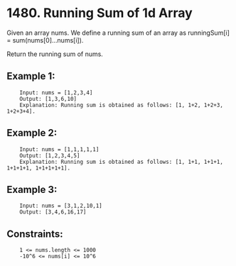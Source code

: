 # 1480. Running Sum of 1d Array

Given an array nums. We define a running sum of an array as runningSum[i] = sum(nums[0]…nums[i]).

Return the running sum of nums.

 

## Example 1:

        Input: nums = [1,2,3,4]
        Output: [1,3,6,10]
        Explanation: Running sum is obtained as follows: [1, 1+2, 1+2+3, 1+2+3+4].
## Example 2:

        Input: nums = [1,1,1,1,1]
        Output: [1,2,3,4,5]
        Explanation: Running sum is obtained as follows: [1, 1+1, 1+1+1, 1+1+1+1, 1+1+1+1+1].
## Example 3:

        Input: nums = [3,1,2,10,1]
        Output: [3,4,6,16,17]
 
## Constraints:

        1 <= nums.length <= 1000
        -10^6 <= nums[i] <= 10^6